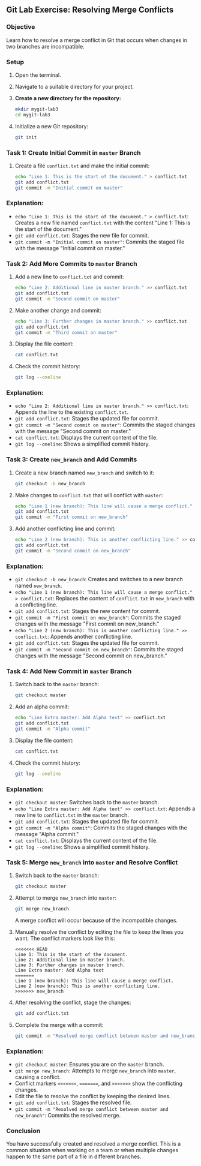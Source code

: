 ## Git Lab Exercise: Resolving Merge Conflicts

### Objective
Learn how to resolve a merge conflict in Git that occurs when changes in two branches are incompatible.

### Setup

1. Open the terminal.
2. Navigate to a suitable directory for your project.

3. **Create a new directory for the repository:**
   ```bash
   mkdir mygit-lab3
   cd mygit-lab3
   ```

4. Initialize a new Git repository:
   ```bash
   git init
   ```

### Task 1: Create Initial Commit in `master` Branch

1. Create a file `conflict.txt` and make the initial commit:
   ```bash
   echo "Line 1: This is the start of the document." > conflict.txt
   git add conflict.txt
   git commit -m "Initial commit on master"
   ```

### Explanation:
- `echo "Line 1: This is the start of the document." > conflict.txt`: Creates a new file named `conflict.txt` with the content "Line 1: This is the start of the document."
- `git add conflict.txt`: Stages the new file for commit.
- `git commit -m "Initial commit on master"`: Commits the staged file with the message "Initial commit on master."

### Task 2: Add More Commits to `master` Branch

1. Add a new line to `conflict.txt` and commit:
   ```bash
   echo "Line 2: Additional line in master branch." >> conflict.txt
   git add conflict.txt
   git commit -m "Second commit on master"
   ```

2. Make another change and commit:
   ```bash
   echo "Line 3: Further changes in master branch." >> conflict.txt
   git add conflict.txt
   git commit -m "Third commit on master"
   ```

3. Display the file content:
   ```bash
   cat conflict.txt
   ```

4. Check the commit history:
   ```bash
   git log --oneline
   ```

### Explanation:
- `echo "Line 2: Additional line in master branch." >> conflict.txt`: Appends the line to the existing `conflict.txt`.
- `git add conflict.txt`: Stages the updated file for commit.
- `git commit -m "Second commit on master"`: Commits the staged changes with the message "Second commit on master."
- `cat conflict.txt`: Displays the current content of the file.
- `git log --oneline`: Shows a simplified commit history.

### Task 3: Create `new_branch` and Add Commits

1. Create a new branch named `new_branch` and switch to it:
   ```bash
   git checkout -b new_branch
   ```

2. Make changes to `conflict.txt` that will conflict with `master`:
   ```bash
   echo "Line 1 (new branch): This line will cause a merge conflict." > conflict.txt
   git add conflict.txt
   git commit -m "First commit on new_branch"
   ```

3. Add another conflicting line and commit:
   ```bash
   echo "Line 2 (new branch): This is another conflicting line." >> conflict.txt
   git add conflict.txt
   git commit -m "Second commit on new_branch"
   ```

### Explanation:
- `git checkout -b new_branch`: Creates and switches to a new branch named `new_branch`.
- `echo "Line 1 (new branch): This line will cause a merge conflict." > conflict.txt`: Replaces the content of `conflict.txt` in `new_branch` with a conflicting line.
- `git add conflict.txt`: Stages the new content for commit.
- `git commit -m "First commit on new_branch"`: Commits the staged changes with the message "First commit on new_branch."
- `echo "Line 2 (new branch): This is another conflicting line." >> conflict.txt`: Appends another conflicting line.
- `git add conflict.txt`: Stages the updated file for commit.
- `git commit -m "Second commit on new_branch"`: Commits the staged changes with the message "Second commit on new_branch."

### Task 4: Add New Commit in `master` Branch

1. Switch back to the `master` branch:
   ```bash
   git checkout master
   ```

2. Add an alpha commit:
   ```bash
   echo "Line Extra master: Add Alpha text" >> conflict.txt
   git add conflict.txt
   git commit -m "Alpha commit"
   ```

3. Display the file content:
   ```bash
   cat conflict.txt
   ```

4. Check the commit history:
   ```bash
   git log --oneline
   ```

### Explanation:
- `git checkout master`: Switches back to the `master` branch.
- `echo "Line Extra master: Add Alpha text" >> conflict.txt`: Appends a new line to `conflict.txt` in the `master` branch.
- `git add conflict.txt`: Stages the updated file for commit.
- `git commit -m "Alpha commit"`: Commits the staged changes with the message "Alpha commit."
- `cat conflict.txt`: Displays the current content of the file.
- `git log --oneline`: Shows a simplified commit history.

### Task 5: Merge `new_branch` into `master` and Resolve Conflict

1. Switch back to the `master` branch:
   ```bash
   git checkout master
   ```

2. Attempt to merge `new_branch` into `master`:
   ```bash
   git merge new_branch
   ```
   A merge conflict will occur because of the incompatible changes.

3. Manually resolve the conflict by editing the file to keep the lines you want. The conflict markers look like this:
   ```
   <<<<<<< HEAD
   Line 1: This is the start of the document.
   Line 2: Additional line in master branch.
   Line 3: Further changes in master branch.
   Line Extra master: Add Alpha text
   =======
   Line 1 (new branch): This line will cause a merge conflict.
   Line 2 (new branch): This is another conflicting line.
   >>>>>>> new_branch
   ```

4. After resolving the conflict, stage the changes:
   ```bash
   git add conflict.txt
   ```

5. Complete the merge with a commit:
   ```bash
   git commit -m "Resolved merge conflict between master and new_branch"
   ```

### Explanation:
- `git checkout master`: Ensures you are on the `master` branch.
- `git merge new_branch`: Attempts to merge `new_branch` into `master`, causing a conflict.
- Conflict markers `<<<<<<<`, `=======`, and `>>>>>>>` show the conflicting changes.
- Edit the file to resolve the conflict by keeping the desired lines.
- `git add conflict.txt`: Stages the resolved file.
- `git commit -m "Resolved merge conflict between master and new_branch"`: Commits the resolved merge.

### Conclusion

You have successfully created and resolved a merge conflict. This is a common situation when working on a team or when multiple changes happen to the same part of a file in different branches.